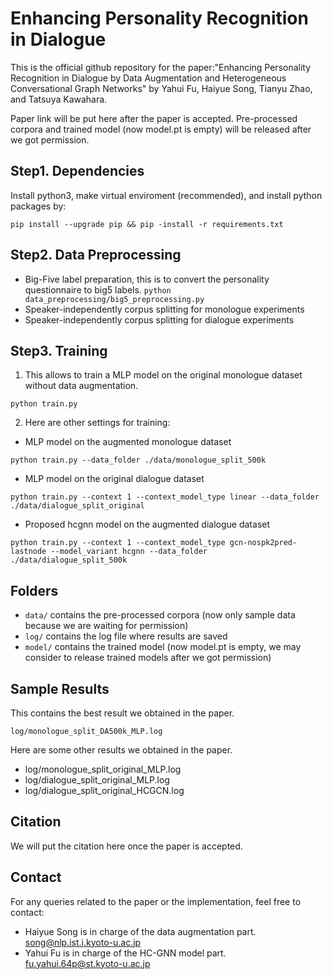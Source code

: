 # Enhancing Personality Recognition in Dialogue

This is the official github repository for the paper:"Enhancing Personality Recognition in Dialogue by Data Augmentation and Heterogeneous Conversational Graph Networks" by Yahui Fu, Haiyue Song, Tianyu Zhao, and Tatsuya Kawahara.

Paper link will be put here after the paper is accepted. Pre-processed corpora and trained model (now model.pt is empty) will be released after we got permission.

<!-- ## Introduction

Our work focuses on improving personality recognition in dialogues, a critical aspect for enhancing human-robot interactions. The challenges addressed include the limited number of speakers in dialogue corpora and the complex modeling of interdependencies in conversations. -->

<!-- ## Key Contributions:

1. **Data Augmentation for Personality Recognition:** We propose a novel data interpolation method for speaker data augmentation to increase speaker diversity.
2. **Heterogeneous Conversational Graph Network (HC-GNN):** A new approach to model both contextual influences and inherent personality traits independently. -->

## Step1. Dependencies

Install python3, make virtual enviroment (recommended), and install python packages by:

`pip install --upgrade pip && pip -install -r requirements.txt `

## Step2. Data Preprocessing

* Big-Five label preparation, this is to convert the personality questionnaire to big5 labels.
  `python data_preprocessing/big5_preprocessing.py`
* Speaker-independently corpus splitting for monologue experiments
* Speaker-independently corpus splitting for dialogue experiments

## Step3. Training

1. This allows to train a MLP model on the original monologue dataset without data augmentation.

`python train.py`

2. Here are other settings for training:

- MLP model on the augmented monologue dataset

`python train.py --data_folder ./data/monologue_split_500k`

- MLP model on the original dialogue dataset

`python train.py --context 1 --context_model_type linear --data_folder ./data/dialogue_split_original`

- Proposed hcgnn model on the augmented dialogue dataset

`python train.py --context 1 --context_model_type gcn-nospk2pred-lastnode --model_variant hcgnn --data_folder ./data/dialogue_split_500k`


## Folders

- `data/` contains the pre-processed corpora (now only sample data because we are waiting for permission)
- `log/` contains the log file where results are saved
- `model/` contains the trained model (now model.pt is empty, we may consider to release trained models after we got permission)

## Sample Results

This contains the best result we obtained in the paper.

`log/monologue_split_DA500k_MLP.log`

Here are some other results we obtained in the paper.

- log/monologue_split_original_MLP.log
- log/dialogue_split_original_MLP.log
- log/dialogue_split_original_HCGCN.log

## Citation

We will put the citation here once the paper is accepted.

<!-- 
`
If you find our work useful in your research, please consider citing:
@inproceedings{fu2024enhancing,
title={Enhancing Personality Recognition in Dialogue by Data Augmentation and Heterogeneous Conversational Graph Networks},
author={Fu, Yahui and Song, Haiyue and Zhao, Tianyu and Kawahara, Tatsuya},
year={2023}
}
`
-->

## Contact

For any queries related to the paper or the implementation, feel free to contact:

- Haiyue Song is in charge of the data augmentation part. [song@nlp.ist.i.kyoto-u.ac.jp](mailto:song@nlp.ist.i.kyoto-u.ac.jp)
- Yahui Fu is in charge of the HC-GNN model part. [fu.yahui.64p@st.kyoto-u.ac.jp](mailto:fu.yahui.64p@st.kyoto-u.ac.jp)
